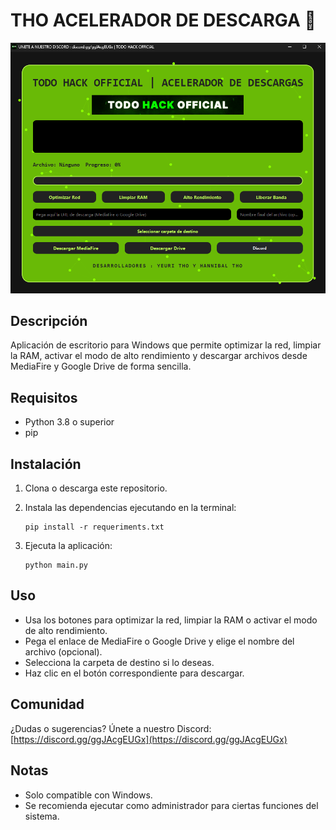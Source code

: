 # THO ACELERADOR DE DESCARGA 🚀

![Vista previa](assets/foto.png)

## Descripción
Aplicación de escritorio para Windows que permite optimizar la red, limpiar la RAM, activar el modo de alto rendimiento y descargar archivos desde MediaFire y Google Drive de forma sencilla.

## Requisitos

- Python 3.8 o superior
- pip

## Instalación

1. Clona o descarga este repositorio.
2. Instala las dependencias ejecutando en la terminal:

   ```
   pip install -r requeriments.txt
   ```

3. Ejecuta la aplicación:

   ```
   python main.py
   ```

## Uso

- Usa los botones para optimizar la red, limpiar la RAM o activar el modo de alto rendimiento.
- Pega el enlace de MediaFire o Google Drive y elige el nombre del archivo (opcional).
- Selecciona la carpeta de destino si lo deseas.
- Haz clic en el botón correspondiente para descargar.

## Comunidad

¿Dudas o sugerencias? Únete a nuestro Discord:  
[https://discord.gg/ggJAcgEUGx](https://discord.gg/ggJAcgEUGx)

## Notas

- Solo compatible con Windows.
- Se recomienda ejecutar como administrador para ciertas funciones del sistema.
